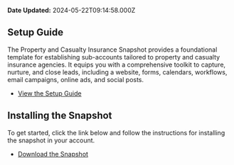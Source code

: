 **Date Updated:** 2024-05-22T09:14:58.000Z

## Setup Guide

The Property and Casualty Insurance Snapshot provides a foundational template for establishing sub-accounts tailored to property and casualty insurance agencies. It equips you with a comprehensive toolkit to capture, nurture, and close leads, including a website, forms, calendars, workflows, email campaigns, online ads, and social posts.

* [View the Setup Guide](https://playbooks.gohighlevel.com/pc-insurance)

  
## Installing the Snapshot

To get started, click the link below and follow the instructions for installing the snapshot in your account.

* [Download the Snapshot](https://affiliates.gohighlevel.com/?fp%5Fref=ghl-main&share=ZJXRqSmd76OyEeWGWvMn)